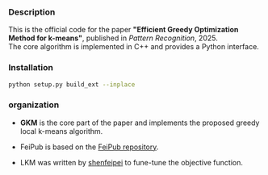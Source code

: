 ### Description
This is the official code for the paper **"Efficient Greedy Optimization Method for k-means"**, published in *Pattern Recognition*, 2025.  
The core algorithm is implemented in C++ and provides a Python interface.

### Installation
```bash
python setup.py build_ext --inplace
```

### organization
+ **GKM** is the core part of the paper and implements the proposed greedy local k-means algorithm.

+ FeiPub is based on the [FeiPub repository](https://github.com/ShenfeiPei/FeiPub).

+ LKM was written by [shenfeipei](https://github.com/ShenfeiPei) to fune-tune the objective function.